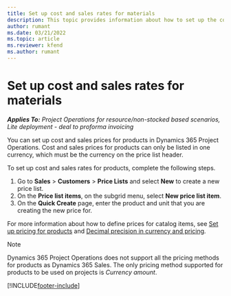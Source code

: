 ```yaml
---
title: Set up cost and sales rates for materials
description: This topic provides information about how to set up the cost and sales rates for materials used on projects. 
author: rumant
ms.date: 03/21/2022
ms.topic: article
ms.reviewer: kfend 
ms.author: rumant
---
```


# Set up cost and sales rates for materials

_**Applies To:** Project Operations for resource/non-stocked based scenarios, Lite deployment - deal to proforma invoicing_

You can set up cost and sales prices for products in Dynamics 365 Project Operations. Cost and sales prices for products can only be listed in one currency, which must be the currency on the price list header.

To set up cost and sales rates for products, complete the following steps. 

1. Go to **Sales** > **Customers** > **Price Lists** and select **New** to create a new price list. 
2. On the **Price list items**, on the subgrid menu, select **New price list item**. 
3. On the **Quick Create** page, enter the product and unit that you are creating the new price for.

For more information about how to define prices for catalog items, see [Set up pricing for products](/dynamics365/sales/create-price-lists-price-list-items-define-pricing-products) and [Decimal precision in currency and pricing](/dynamics365/sales/decimal-precision-currency-pricing).
> [!NOTE]
> Dynamics 365 Project Operations does not support all the pricing methods for products as Dynamics 365 Sales. The only pricing method supported for products to be used on projects is *Currency amount*.


[!INCLUDE[footer-include](../includes/footer-banner.md)]
